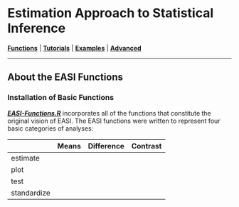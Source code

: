 # Estimation Approach to Statistical Inference

[**Functions**](../A-Functions) | 
[**Tutorials**](../B-Tutorials) | 
[**Examples**](../C-Examples) | 
[**Advanced**](../D-Advanced)

---

## About the EASI Functions

### Installation of Basic Functions

[**_EASI-Functions.R_**](./EASI-Functions.R) incorporates all of the functions that constitute the original vision of EASI. The EASI functions were written to represent four basic categories of analyses:


|             | Means | Difference | Contrast |
| :--- | :---: | :---: |:---: |
| estimate    |       |            |          |
| plot        |       |            |          |
| test        |       |            |          |
| standardize |       |            |          |

